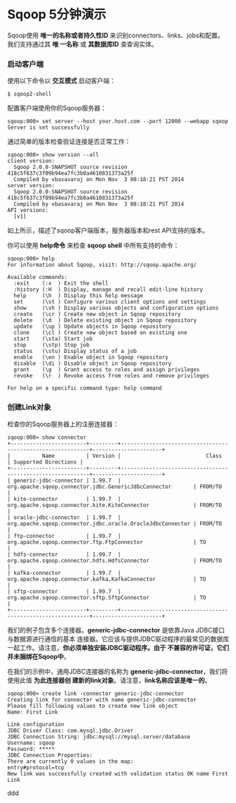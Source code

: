 Sqoop 5分钟演示
=================================================================================
Sqoop使用 **唯一的名称或者持久性ID** 来识别connectors、links、jobs和配置。我们支持通过其 **唯
一名称** 或 **其数据库ID** 查查询实体。

### 启动客户端
使用以下命令以 **交互模式** 启动客户端：
```shell
$ sqoop2-shell
```
配置客户端使用你的Sqoop服务器：
```shell
sqoop:000> set server --host your.host.com --port 12000 --webapp sqoop
Server is set successfully
```
通过简单的版本检查验证连接是否正常工作：
```shell
sqoop:000> show version --all
client version:
  Sqoop 2.0.0-SNAPSHOT source revision 418c5f637c3f09b94ea7fc3b0a4610831373a25f
  Compiled by vbasavaraj on Mon Nov  3 08:18:21 PST 2014
server version:
  Sqoop 2.0.0-SNAPSHOT source revision 418c5f637c3f09b94ea7fc3b0a4610831373a25f
  Compiled by vbasavaraj on Mon Nov  3 08:18:21 PST 2014
API versions:
  [v1]
```
如上所示，描述了sqoop客户端版本，服务器版本和rest API支持的版本。

你可以使用 **help命令** 来检查 **sqoop shell** 中所有支持的命令：
```shell
sqoop:000> help
For information about Sqoop, visit: http://sqoop.apache.org/

Available commands:
  :exit    (:x  ) Exit the shell
  :history (:H  ) Display, manage and recall edit-line history
  help     (\h  ) Display this help message
  set      (\st ) Configure various client options and settings
  show     (\sh ) Display various objects and configuration options
  create   (\cr ) Create new object in Sqoop repository
  delete   (\d  ) Delete existing object in Sqoop repository
  update   (\up ) Update objects in Sqoop repository
  clone    (\cl ) Create new object based on existing one
  start    (\sta) Start job
  stop     (\stp) Stop job
  status   (\stu) Display status of a job
  enable   (\en ) Enable object in Sqoop repository
  disable  (\di ) Disable object in Sqoop repository
  grant    (\g  ) Grant access to roles and assign privileges
  revoke   (\r  ) Revoke access from roles and remove privileges

For help on a specific command type: help command
```

### 创建Link对象
检查你的Sqoop服务器上的注册连接器：
```shell
sqoop:000> show connector
+------------------------+---------+------------------------------------------------------------+----------------------+
|          Name          | Version |                           Class                            | Supported Directions |
+------------------------+---------+------------------------------------------------------------+----------------------+
| generic-jdbc-connector | 1.99.7  | org.apache.sqoop.connector.jdbc.GenericJdbcConnector       | FROM/TO              |
| kite-connector         | 1.99.7  | org.apache.sqoop.connector.kite.KiteConnector              | FROM/TO              |
| oracle-jdbc-connector  | 1.99.7  | org.apache.sqoop.connector.jdbc.oracle.OracleJdbcConnector | FROM/TO              |
| ftp-connector          | 1.99.7  | org.apache.sqoop.connector.ftp.FtpConnector                | TO                   |
| hdfs-connector         | 1.99.7  | org.apache.sqoop.connector.hdfs.HdfsConnector              | FROM/TO              |
| kafka-connector        | 1.99.7  | org.apache.sqoop.connector.kafka.KafkaConnector            | TO                   |
| sftp-connector         | 1.99.7  | org.apache.sqoop.connector.sftp.SftpConnector              | TO                   |
+------------------------+---------+------------------------------------------------------------+----------------------+
```
我们的例子包含多个连接器。**generic-jdbc-connector** 是依靠Java JDBC接口与数据源进行通信的基本
连接器。它应该与提供JDBC驱动程序的最常见的数据库一起工作。请注意，**你必须单独安装JDBC驱动程序。由于
不兼容的许可证，它们并未捆绑在Sqoop中**。

在我们的示例中，通用JDBC连接器的名称为 **generic-jdbc-connector**，我们将使用此值 **为此连接器创
建新的link对象**。请注意，**link名称应该是唯一的**。
```shell
sqoop:000> create link -connector generic-jdbc-connector
Creating link for connector with name generic-jdbc-connector
Please fill following values to create new link object
Name: First Link

Link configuration
JDBC Driver Class: com.mysql.jdbc.Driver
JDBC Connection String: jdbc:mysql://mysql.server/database
Username: sqoop
Password: *****
JDBC Connection Properties:
There are currently 0 values in the map:
entry#protocol=tcp
New link was successfully created with validation status OK name First Link
```















































ddd
